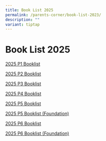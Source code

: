```yaml
---
title: Book List 2025
permalink: /parents-corner/book-list-2023/
description: ""
variant: tiptap
---
```

<p></p>
<h1>Book List 2025</h1>
<p><a href="/files/Parents Corner/Book List 2025/Booklist_P1_2025.pdf" rel="noopener nofollow" target="_blank">2025 P1 Booklist</a>
</p>
<p><a href="/files/Parents Corner/Book List 2025/P2_BOOKLIST_2025.pdf" rel="noopener nofollow" target="_blank">2025 P2 Booklist</a>
</p>
<p><a href="/files/Parents Corner/Book List 2025/P3_BOOKLIST_2025.pdf" rel="noopener nofollow" target="_blank">2025 P3 Booklist</a>
</p>
<p><a href="/files/Parents Corner/Book List 2025/P4_BOOKLIST_2025.pdf" rel="noopener nofollow" target="_blank">2025 P4 Booklist</a>
</p>
<p><a href="/files/Parents Corner/Book List 2025/P5_BOOKLIST_2025.pdf" rel="noopener nofollow" target="_blank">2025 P5 Booklist</a>
</p>
<p><a href="/files/Parents Corner/Book List 2025/P5F_BOOKLIST_2025.pdf" rel="noopener nofollow" target="_blank">2025 P5 Booklist (Foundation)</a>
</p>
<p><a href="/files/Parents Corner/Book List 2025/P6_BOOKLIST_2025.pdf" rel="noopener nofollow" target="_blank">2025 P6 Booklist</a>
</p>
<p><a href="/files/Parents Corner/Book List 2025/P6F_BOOKLIST_2025.pdf" rel="noopener nofollow" target="_blank">2025 P6 Booklist (Foundation)</a>
</p>